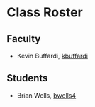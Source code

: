 # Class Roster

## Faculty

- Kevin Buffardi, [kbuffardi](https://github.com/kbuffardi)

## Students

- Brian Wells, [bwells4](https://github.com/briswells)